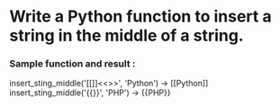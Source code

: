 # Write a Python function to insert a string in the middle of a string.

### Sample function and result :
insert_sting_middle('[[]]<<>>', 'Python') -> [[Python]]
insert_sting_middle('{{}}', 'PHP') -> {{PHP}}